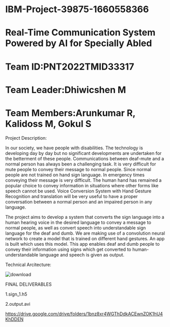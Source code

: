  # IBM-Project-39875-1660558366
 # Real-Time Communication System Powered by AI for Specially Abled
 # Team ID:PNT2022TMID33317
 # Team Leader:Dhiwicshen M
 # Team Members:Arunkumar R, Kalidoss M, Gokul S
Project Description:

In our society, we have people with disabilities. The technology is developing day by day but no significant developments are undertaken for the betterment of these people. Communications between deaf-mute and a normal person has always been a challenging task. It is very difficult for mute people to convey their message to normal people. Since normal people are not trained on hand sign language. In emergency times conveying their message is very difficult. The human hand has remained a popular choice to convey information in situations where other forms like speech cannot be used. Voice Conversion System with Hand Gesture Recognition and translation will be very useful to have a proper conversation between a normal person and an impaired person in any language.

The project aims to develop a system that converts the sign language into a human hearing voice in the desired language to convey a message to normal people, as well as convert speech into understandable sign language for the deaf and dumb. We are making use of a convolution neural network to create a model that is trained on different hand gestures. An app is built which uses this model. This app enables deaf and dumb people to convey their information using signs which get converted to human-understandable language and speech is given as output.

Technical Arcitecture:

![download](https://user-images.githubusercontent.com/83601555/201668136-d7fac769-636b-40ed-ba3f-73f84cca2358.png)

FINAL DELIVERABLES

1.sign_1.h5

2.output.avi

https://drive.google.com/drive/folders/1bnz8xr4WGThDdkACEwnZOK1hU4KhDDEN
